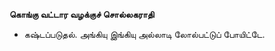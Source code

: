 **கொங்கு வட்டார வழக்குச் சொல்லகராதி**
- கஷ்டப்படுதல். அங்கியு இங்கியு அல்லாடி லோல்பட்டுப் போயிட்டே.

